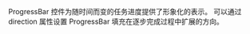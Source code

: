 <!-- 170-eui-progressbar EDN Egret示例库项目 -->

ProgressBar 控件为随时间而变的任务进度提供了形象化的表示。
可以通过 direction 属性设置 ProgressBar 填充在逐步完成过程中扩展的方向。